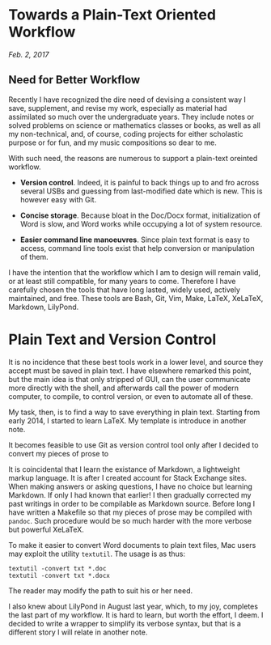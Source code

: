 # Towards a Plain-Text Oriented Workflow
*Feb. 2, 2017*

## Need for Better Workflow

Recently I have recognized the dire need of devising a consistent way I save, supplement, and revise my work, especially as material had assimilated so much over the undergraduate years. They include notes or solved problems on science or mathematics classes or books, as well as all my non-technical, and, of course, coding projects for either scholastic purpose or for fun, and my music compositions so dear to me.

With such need, the reasons are numerous to support a plain-text oreinted workflow.

* **Version control**. Indeed, it is painful to back things up to and fro across several USBs and guessing from last-modified date which is new. This is however easy with Git.

* **Concise storage**. Because bloat in the Doc/Docx format, initialization of Word is slow, and Word works while occupying a lot of system resource.

* **Easier command line manoeuvres**. Since plain text format is easy to access, command line tools exist that help conversion or manipulation of them.

I have the intention that the workflow which I am to design will remain valid, or at least still compatible, for many years to come. Therefore I have carefully chosen the tools that have long lasted, widely used, actively maintained, and free. These tools are Bash, Git, Vim, Make, LaTeX, XeLaTeX, Markdown, LilyPond.

# Plain Text and Version Control

It is no incidence that these best tools work in a lower level, and source they accept must be saved in plain text. I have elsewhere remarked this point, but the main idea is that only stripped of GUI, can the user communicate more directly with the shell, and afterwards call the power of modern computer, to compile, to control version, or even to automate all of these.

My task, then, is to find a way to save everything in plain text.
Starting from early 2014, I started to learn LaTeX.
My template is introduce in another note.

It becomes feasible to use Git as version control tool only after I decided to convert my pieces of prose to 

It is coincidental that I learn the existance of Markdown, a lightweight markup language. It is after I created account for Stack Exchange sites. When making answers or asking questions, I have no choice but learning Markdown. If only I had known that earlier! I then gradually corrected my past writings in order to be compilable as Markdown source. Before long I have written a Makefile so that my pieces of prose may be compiled with `pandoc`. Such procedure would be so much harder with the more verbose but powerful XeLaTeX.

To make it easier to convert Word documents to plain text files, Mac users may exploit the utility `textutil`. The usage is as thus:

    textutil -convert txt *.doc
    textutil -convert txt *.docx

The reader may modify the path to suit his or her need.

I also knew about LilyPond in August last year, which, to my joy, completes the last part of my workflow. It is hard to learn, but worth the effort, I deem. I decided to write a wrapper to simplify its verbose syntax, but that is a different story I will relate in another note.

